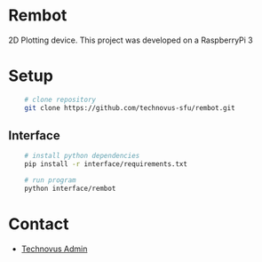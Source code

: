 # Rembot
2D Plotting device. This project was developed on a RaspberryPi 3

# Setup
```bash
    # clone repository
    git clone https://github.com/technovus-sfu/rembot.git
```
## Interface
```bash
    # install python dependencies
    pip install -r interface/requirements.txt

    # run program
    python interface/rembot
```

# Contact
* [Technovus  Admin](mailto:technovus.sfu@gmail.com)
